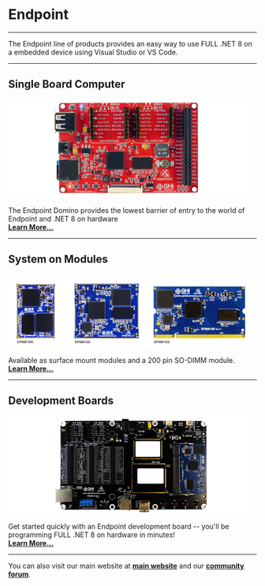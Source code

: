 # Endpoint
---
The Endpoint line of products provides an easy way to use FULL .NET 8 on a embedded device using Visual Studio or VS Code.

---
## Single Board Computer
[![Single Board Computer](images/endpoint-domino.png)](sbc.md)

The Endpoint Domino provides the lowest barrier of entry to the world of Endpoint and .NET 8 on hardware </br> [**Learn More...**](sbc.md)

---

## System on Modules
[![Endpoint SoMs](images/endpoint-soms.png)](som.md)

Available as surface mount modules and a 200 pin SO-DIMM module. </br> [**Learn More...**](som.md) 

---
## Development Boards
[![Endpoint Dev Board](images/endpoint-dev-board.png)](dev.md) 

Get started quickly with an Endpoint development board -- you'll be programming FULL .NET 8 on hardware in minutes! </br> [**Learn More...**](dev.md) 

---

You can also visit our main website at [**main website**](http://www.ghielectronics.com) and our  [**community forum**](https://forums.ghielectronics.com/).
